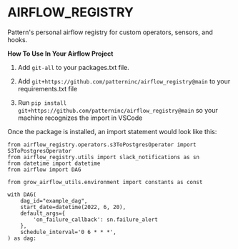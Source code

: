 # AIRFLOW_REGISTRY
Pattern's personal airflow registry for custom operators, sensors, and hooks.


**How To Use In Your Airflow Project**

1. Add ```git-all``` to your packages.txt file.

2. Add ```git+https://github.com/patterninc/airflow_registry@main``` to your requirements.txt file

3. Run ```pip install git+https://github.com/patterninc/airflow_registry@main``` so your machine recognizes the import in VSCode



Once the package is installed, an import statement would look like this:
```
from airflow_registry.operators.s3ToPostgresOperator import S3ToPostgresOperator
from airflow_registry.utils import slack_notifications as sn
from datetime import datetime
from airflow import DAG

from grow_airflow_utils.environment import constants as const

with DAG(
    dag_id="example_dag",
    start_date=datetime(2022, 6, 20),
    default_args={
        'on_failure_callback': sn.failure_alert
    },
    schedule_interval='0 6 * * *',
) as dag:
```

